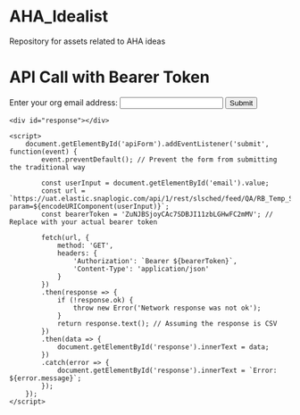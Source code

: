 # AHA_Idealist
Repository for assets related to AHA ideas

<!DOCTYPE html>
<html lang="en">
<head>
    <meta charset="UTF-8">
    <meta name="viewport" content="width=device-width, initial-scale=1.0">
    <title>API Call with Bearer Token</title>
</head>
<body>
    <h1>API Call with Bearer Token</h1>
    <form id="apiForm">
        <label for="email">Enter your org email address:</label>
        <input type="text" id="email" name="email" required>
        <button type="submit">Submit</button>
    </form>

    <div id="response"></div>

    <script>
        document.getElementById('apiForm').addEventListener('submit', function(event) {
            event.preventDefault(); // Prevent the form from submitting the traditional way

            const userInput = document.getElementById('email').value;
            const url = `https://uat.elastic.snaplogic.com/api/1/rest/slsched/feed/QA/RB_Temp_Space/AHA_Report_Final_/GetIdeasByOrganization_Exec.csv?param=${encodeURIComponent(userInput)}`;
            const bearerToken = 'ZuNJBSjoyCAc7SDBJI11zbLGHwFC2mMV'; // Replace with your actual bearer token

            fetch(url, {
                method: 'GET',
                headers: {
                    'Authorization': `Bearer ${bearerToken}`,
                    'Content-Type': 'application/json'
                }
            })
            .then(response => {
                if (!response.ok) {
                    throw new Error('Network response was not ok');
                }
                return response.text(); // Assuming the response is CSV
            })
            .then(data => {
                document.getElementById('response').innerText = data;
            })
            .catch(error => {
                document.getElementById('response').innerText = `Error: ${error.message}`;
            });
        });
    </script>
</body>
</html>

